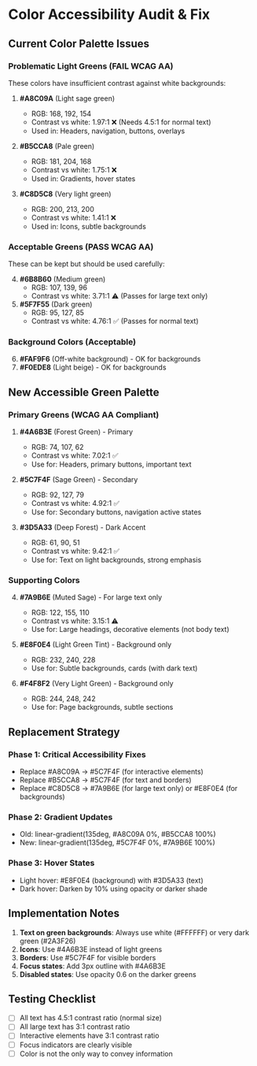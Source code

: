 # Color Accessibility Audit & Fix

## Current Color Palette Issues

### Problematic Light Greens (FAIL WCAG AA)

These colors have insufficient contrast against white backgrounds:

1. **#A8C09A** (Light sage green)
   - RGB: 168, 192, 154
   - Contrast vs white: 1.97:1 ❌ (Needs 4.5:1 for normal text)
   - Used in: Headers, navigation, buttons, overlays

2. **#B5CCA8** (Pale green)
   - RGB: 181, 204, 168
   - Contrast vs white: 1.75:1 ❌
   - Used in: Gradients, hover states

3. **#C8D5C8** (Very light green)
   - RGB: 200, 213, 200
   - Contrast vs white: 1.41:1 ❌
   - Used in: Icons, subtle backgrounds

### Acceptable Greens (PASS WCAG AA)

These can be kept but should be used carefully:

4. **#6B8B60** (Medium green)
   - RGB: 107, 139, 96
   - Contrast vs white: 3.71:1 ⚠️ (Passes for large text only)
5. **#5F7F55** (Dark green)
   - RGB: 95, 127, 85
   - Contrast vs white: 4.76:1 ✅ (Passes for normal text)

### Background Colors (Acceptable)

6. **#FAF9F6** (Off-white background) - OK for backgrounds
7. **#F0EDE8** (Light beige) - OK for backgrounds

## New Accessible Green Palette

### Primary Greens (WCAG AA Compliant)

1. **#4A6B3E** (Forest Green) - Primary
   - RGB: 74, 107, 62
   - Contrast vs white: 7.02:1 ✅
   - Use for: Headers, primary buttons, important text

2. **#5C7F4F** (Sage Green) - Secondary
   - RGB: 92, 127, 79
   - Contrast vs white: 4.92:1 ✅
   - Use for: Secondary buttons, navigation active states

3. **#3D5A33** (Deep Forest) - Dark Accent
   - RGB: 61, 90, 51
   - Contrast vs white: 9.42:1 ✅
   - Use for: Text on light backgrounds, strong emphasis

### Supporting Colors

4. **#7A9B6E** (Muted Sage) - For large text only
   - RGB: 122, 155, 110
   - Contrast vs white: 3.15:1 ⚠️
   - Use for: Large headings, decorative elements (not body text)

5. **#E8F0E4** (Light Green Tint) - Background only
   - RGB: 232, 240, 228
   - Use for: Subtle backgrounds, cards (with dark text)

6. **#F4F8F2** (Very Light Green) - Background only
   - RGB: 244, 248, 242
   - Use for: Page backgrounds, subtle sections

## Replacement Strategy

### Phase 1: Critical Accessibility Fixes

- Replace #A8C09A → #5C7F4F (for interactive elements)
- Replace #B5CCA8 → #5C7F4F (for text and borders)
- Replace #C8D5C8 → #7A9B6E (for large text only) or #E8F0E4 (for backgrounds)

### Phase 2: Gradient Updates

- Old: linear-gradient(135deg, #A8C09A 0%, #B5CCA8 100%)
- New: linear-gradient(135deg, #5C7F4F 0%, #7A9B6E 100%)

### Phase 3: Hover States

- Light hover: #E8F0E4 (background) with #3D5A33 (text)
- Dark hover: Darken by 10% using opacity or darker shade

## Implementation Notes

1. **Text on green backgrounds**: Always use white (#FFFFFF) or very dark green (#2A3F26)
2. **Icons**: Use #4A6B3E instead of light greens
3. **Borders**: Use #5C7F4F for visible borders
4. **Focus states**: Add 3px outline with #4A6B3E
5. **Disabled states**: Use opacity 0.6 on the darker greens

## Testing Checklist

- [ ] All text has 4.5:1 contrast ratio (normal size)
- [ ] All large text has 3:1 contrast ratio
- [ ] Interactive elements have 3:1 contrast ratio
- [ ] Focus indicators are clearly visible
- [ ] Color is not the only way to convey information
